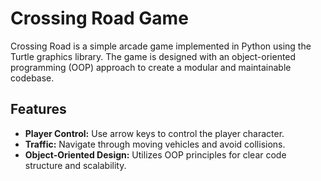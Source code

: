 # Crossing Road Game

Crossing Road is a simple arcade game implemented in Python using the Turtle graphics library. The game is designed with an object-oriented programming (OOP) approach to create a modular and maintainable codebase.

## Features

- **Player Control:** Use arrow keys to control the player character.
- **Traffic:** Navigate through moving vehicles and avoid collisions.
- **Object-Oriented Design:** Utilizes OOP principles for clear code structure and scalability.
